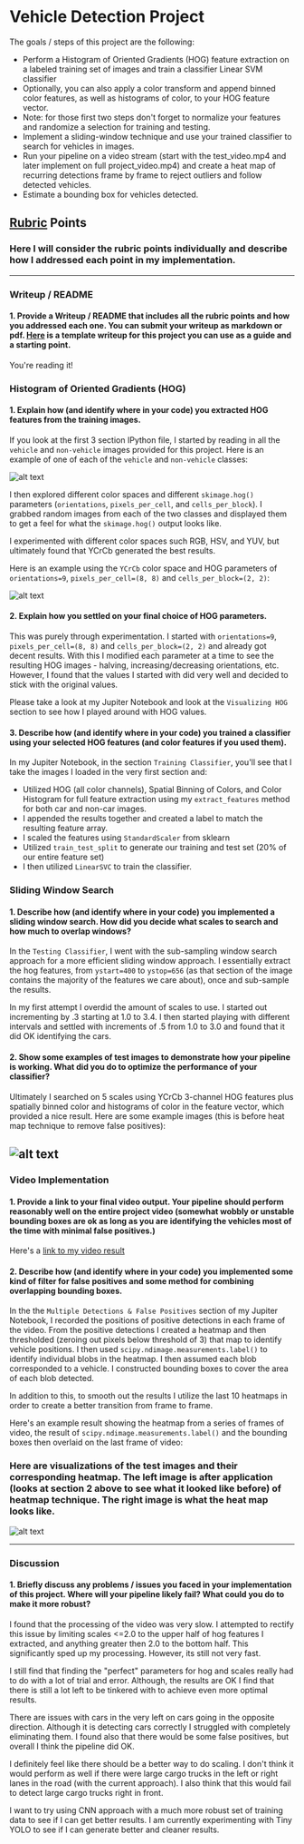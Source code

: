 # Vehicle Detection Project

The goals / steps of this project are the following:

* Perform a Histogram of Oriented Gradients (HOG) feature extraction on a labeled training set of images and train a classifier Linear SVM classifier
* Optionally, you can also apply a color transform and append binned color features, as well as histograms of color, to your HOG feature vector.
* Note: for those first two steps don't forget to normalize your features and randomize a selection for training and testing.
* Implement a sliding-window technique and use your trained classifier to search for vehicles in images.
* Run your pipeline on a video stream (start with the test_video.mp4 and later implement on full project_video.mp4) and create a heat map of recurring detections frame by frame to reject outliers and follow detected vehicles.
* Estimate a bounding box for vehicles detected.

[//]: # (Image References)
[image1]: ./examples/car_not_car.png
[image2]: ./examples/hog_visualization.png
[image3]: ./examples/pipeline_output_without_heatmap.png
[image4]: ./examples/heatmap_visualization.png

## [Rubric](https://review.udacity.com/#!/rubrics/513/view) Points
### Here I will consider the rubric points individually and describe how I addressed each point in my implementation.  

---
### Writeup / README

#### 1. Provide a Writeup / README that includes all the rubric points and how you addressed each one.  You can submit your writeup as markdown or pdf.  [Here](https://github.com/udacity/CarND-Vehicle-Detection/blob/master/writeup_template.md) is a template writeup for this project you can use as a guide and a starting point.  

You're reading it!

### Histogram of Oriented Gradients (HOG)

#### 1. Explain how (and identify where in your code) you extracted HOG features from the training images.

If you look at the first 3 section IPython file, I started by reading in all the `vehicle` and `non-vehicle` images provided for this project. Here is an example of one of each of the `vehicle` and `non-vehicle` classes:

![alt text][image1]

I then explored different color spaces and different `skimage.hog()` parameters (`orientations`, `pixels_per_cell`, and `cells_per_block`).  I grabbed random images from each of the two classes and displayed them to get a feel for what the `skimage.hog()` output looks like.

I experimented with different color spaces such RGB, HSV, and YUV, but ultimately found that YCrCb generated the best results.

Here is an example using the `YCrCb` color space and HOG parameters of `orientations=9`, `pixels_per_cell=(8, 8)` and `cells_per_block=(2, 2)`:


![alt text][image2]

#### 2. Explain how you settled on your final choice of HOG parameters.

This was purely through experimentation. I started with `orientations=9`, `pixels_per_cell=(8, 8)` and `cells_per_block=(2, 2)` and already got decent results. With this I modified each parameter at a time to see the resulting HOG images - halving, increasing/decreasing orientations, etc. However, I found that the values I started with did very well and decided to stick with the original values.

Please take a look at my Jupiter Notebook and look at the `Visualizing HOG` section to see how I played around with HOG values.

#### 3. Describe how (and identify where in your code) you trained a classifier using your selected HOG features (and color features if you used them).

In my Jupiter Notebook, in the section `Training Classifier`, you'll see that I take the images I loaded in the very first section and:
- Utilized HOG (all color channels), Spatial Binning of Colors, and Color Histogram for full feature extraction using my `extract_features` method for both car and non-car images.
-  I appended the results together and created a label to match the resulting feature array.
- I scaled the features using `StandardScaler` from sklearn
- Utilized `train_test_split` to generate our training and test set (20% of our entire feature set)
- I then utilized `LinearSVC` to train the classifier.


### Sliding Window Search

#### 1. Describe how (and identify where in your code) you implemented a sliding window search.  How did you decide what scales to search and how much to overlap windows?

In the `Testing Classifier`, I went with the sub-sampling window search approach for a more efficient sliding window approach. I essentially extract the hog features, from `ystart=400` to `ystop=656` (as that section of the image contains the majority of the features we care about), once and sub-sample the results.

In my first attempt I overdid the amount of scales to use. I started out incrementing by .3 starting at 1.0 to 3.4. I then started playing with different intervals and settled with increments of .5 from 1.0 to 3.0 and found that it did OK identifying the cars.

#### 2. Show some examples of test images to demonstrate how your pipeline is working.  What did you do to optimize the performance of your classifier?

Ultimately I searched on 5 scales using YCrCb 3-channel HOG features plus spatially binned color and histograms of color in the feature vector, which provided a nice result.  Here are some example images (this is before heat map technique to remove false positives):

![alt text][image3]
---

### Video Implementation

#### 1. Provide a link to your final video output.  Your pipeline should perform reasonably well on the entire project video (somewhat wobbly or unstable bounding boxes are ok as long as you are identifying the vehicles most of the time with minimal false positives.)
Here's a [link to my video result](./output_track1.mp4)


#### 2. Describe how (and identify where in your code) you implemented some kind of filter for false positives and some method for combining overlapping bounding boxes.

In the the `Multiple Detections & False Positives` section of my Jupiter Notebook, I recorded the positions of positive detections in each frame of the video.  From the positive detections I created a heatmap and then thresholded (zeroing out pixels below threshold of 3) that map to identify vehicle positions.  I then used `scipy.ndimage.measurements.label()` to identify individual blobs in the heatmap.  I then assumed each blob corresponded to a vehicle.  I constructed bounding boxes to cover the area of each blob detected.  

In addition to this, to smooth out the results I utilize the last 10 heatmaps in order to create a better transition from frame to frame.

Here's an example result showing the heatmap from a series of frames of video, the result of `scipy.ndimage.measurements.label()` and the bounding boxes then overlaid on the last frame of video:

### Here are visualizations of the test images and their corresponding heatmap. The left image is after application (looks at section 2 above to see what it looked like before) of heatmap technique. The right image is what the heat map looks like.

![alt text][image4]


---

### Discussion

#### 1. Briefly discuss any problems / issues you faced in your implementation of this project.  Where will your pipeline likely fail?  What could you do to make it more robust?

I found that the processing of the video was very slow. I attempted to rectify this issue by limiting scales <=2.0 to the upper half of hog features I extracted, and anything greater then 2.0 to the bottom half. This significantly sped up my processing. However, its still not very fast.

I still find that finding the "perfect" parameters for hog and scales really had to do with a lot of trial and error. Although, the results are OK I find that there is still a lot left to be tinkered with to achieve even more optimal results.

There are issues with cars in the very left on cars going in the opposite direction. Although it is detecting cars correctly I struggled with completely eliminating them. I found also that there would be some false positives, but overall I think the pipeline did OK.

I definitely feel like there should be a better way to do scaling. I don't think it would perform as well if there were large cargo trucks in the left or right lanes in the road (with the current approach). I also think that this would fail to detect large cargo trucks right in front.

I want to try using CNN approach with a much more robust set of training data to see if I can get better results. I am currently experimenting with Tiny YOLO to see if I can generate better and cleaner results.  
